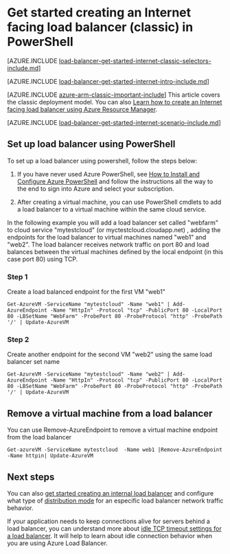 <properties 
   pageTitle="Get started creating an Internet facing load balancer in classic mode using PowerShell | Microsoft Azure"
   description="Learn how to create an Internet facing load balancer in classic mode using PowerShell"
   services="load-balancer"
   documentationCenter="na"
   authors="joaoma"
   manager="carolz"
   editor=""
   tags="azure-service-management"
/>
<tags  
   ms.service="load-balancer"
   ms.devlang="na"
   ms.topic="article"
   ms.tgt_pltfrm="na"
   ms.workload="infrastructure-services"
   ms.date="01/21/2016"
   ms.author="joaoma" />

# Get started creating an Internet facing load balancer (classic) in PowerShell

[AZURE.INCLUDE [load-balancer-get-started-internet-classic-selectors-include.md](../../includes/load-balancer-get-started-internet-classic-selectors-include.md)]

[AZURE.INCLUDE [load-balancer-get-started-internet-intro-include.md](../../includes/load-balancer-get-started-internet-intro-include.md)]

[AZURE.INCLUDE [azure-arm-classic-important-include](../../includes/azure-arm-classic-important-include.md)] This article covers the classic deployment model. You can also [Learn how to create an Internet facing load balancer using Azure Resource Manager](load-balancer-get-started-internet-arm-ps.md).

[AZURE.INCLUDE [load-balancer-get-started-internet-scenario-include.md](../../includes/load-balancer-get-started-internet-scenario-include.md)]



## Set up load balancer using PowerShell

To set up a load balancer using powershell, follow the steps below:

1. If you have never used Azure PowerShell, see [How to Install and Configure Azure PowerShell](powershell-install-configure.md) and follow the instructions all the way to the end to sign into Azure and select your subscription.


2. After creating a virtual machine, you can use PowerShell cmdlets to add a load balancer to a virtual machine within the same cloud service.

In the following example you will add a load balancer set called "webfarm" to cloud service "mytestcloud" (or myctestcloud.cloudapp.net) , adding the endpoints for the load balancer to virtual machines named "web1" and "web2". The load balancer receives network traffic on port 80 and load balances between the virtual machines defined by the local endpoint (in this case port 80) using TCP.


### Step 1
Create a load balanced endpoint for the first VM "web1"

	Get-AzureVM -ServiceName "mytestcloud" -Name "web1" | Add-AzureEndpoint -Name "HttpIn" -Protocol "tcp" -PublicPort 80 -LocalPort 80 -LBSetName "WebFarm" -ProbePort 80 -ProbeProtocol "http" -ProbePath '/' | Update-AzureVM

### Step 2 

Create another endpoint for the second VM  "web2" using the same load balancer set name

	Get-AzureVM -ServiceName "mytestcloud" -Name "web2" | Add-AzureEndpoint -Name "HttpIn" -Protocol "tcp" -PublicPort 80 -LocalPort 80 -LBSetName "WebFarm" -ProbePort 80 -ProbeProtocol "http" -ProbePath '/' | Update-AzureVM

## Remove a virtual machine from a load balancer

You can use Remove-AzureEndpoint to remove a virtual machine endpoint from the load balancer 

	Get-azureVM -ServiceName mytestcloud  -Name web1 |Remove-AzureEndpoint -Name httpin| Update-AzureVM

## Next steps

You can also [get started creating an internal load balancer](load-balancer-get-started-ilb-classic-ps.md) and configure what type of [distribution mode](load-balancer-distribution-mode.md) for an especific load balancer network traffic behavior.

If your application needs to keep connections alive for servers behind a load balancer, you can understand more about [idle TCP timeout settings for a load balancer](load-balancer-tcp-idle-timeout.md). It will help to learn about idle connection behavior when you are using Azure Load Balancer. 

